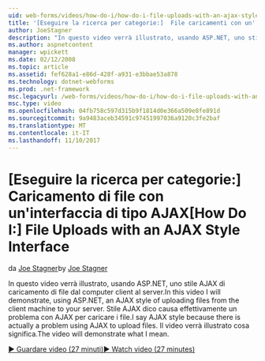 ```yaml
---
uid: web-forms/videos/how-do-i/how-do-i-file-uploads-with-an-ajax-style-interface
title: '[Eseguire la ricerca per categorie:]  File caricamenti con un''interfaccia di tipo AJAX | Documenti Microsoft'
author: JoeStagner
description: "In questo video verrà illustrato, usando ASP.NET, uno stile AJAX di caricamento di file dal computer client al server. Dico stile AJAX perché è presente un..."
ms.author: aspnetcontent
manager: wpickett
ms.date: 02/12/2008
ms.topic: article
ms.assetid: fef628a1-e86d-428f-a931-e3bbae53a878
ms.technology: dotnet-webforms
ms.prod: .net-framework
msc.legacyurl: /web-forms/videos/how-do-i/how-do-i-file-uploads-with-an-ajax-style-interface
msc.type: video
ms.openlocfilehash: 04fb758c597d315b9f1814d0e366a509e8fe891d
ms.sourcegitcommit: 9a9483aceb34591c97451997036a9120c3fe2baf
ms.translationtype: MT
ms.contentlocale: it-IT
ms.lasthandoff: 11/10/2017
---
```

<a name="how-do-i--file-uploads-with-an-ajax-style-interface"></a><span data-ttu-id="60c99-104">[Eseguire la ricerca per categorie:]  Caricamento di file con un'interfaccia di tipo AJAX</span><span class="sxs-lookup"><span data-stu-id="60c99-104">[How Do I:]  File Uploads with an AJAX Style Interface</span></span>
====================
<span data-ttu-id="60c99-105">da [Joe Stagner](https://github.com/JoeStagner)</span><span class="sxs-lookup"><span data-stu-id="60c99-105">by [Joe Stagner](https://github.com/JoeStagner)</span></span>

<span data-ttu-id="60c99-106">In questo video verrà illustrato, usando ASP.NET, uno stile AJAX di caricamento di file dal computer client al server.</span><span class="sxs-lookup"><span data-stu-id="60c99-106">In this video I will demonstrate, using ASP.NET, an AJAX style of uploading files from the client machine to your server.</span></span> <span data-ttu-id="60c99-107">Stile AJAX dico causa effettivamente un problema con AJAX per caricare i file.</span><span class="sxs-lookup"><span data-stu-id="60c99-107">I say AJAX style because there is actually a problem using AJAX to upload files.</span></span> <span data-ttu-id="60c99-108">Il video verrà illustrato cosa significa.</span><span class="sxs-lookup"><span data-stu-id="60c99-108">The video will demonstrate what I mean.</span></span>

[<span data-ttu-id="60c99-109">&#9654; Guardare video (27 minuti)</span><span class="sxs-lookup"><span data-stu-id="60c99-109">&#9654; Watch video (27 minutes)</span></span>](https://channel9.msdn.com/Blogs/ASP-NET-Site-Videos/how-do-i-file-uploads-with-an-ajax-style-interface)
